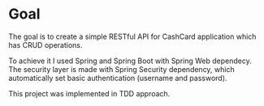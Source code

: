 # Goal

The goal is to create a simple RESTful API for CashCard application which has CRUD operations.

To achieve it I used Spring and Spring Boot with Spring Web dependecy.
The security layer is made with Spring Security dependency, which automatically set basic authentication (username and password).

This project was implemented in TDD approach.
